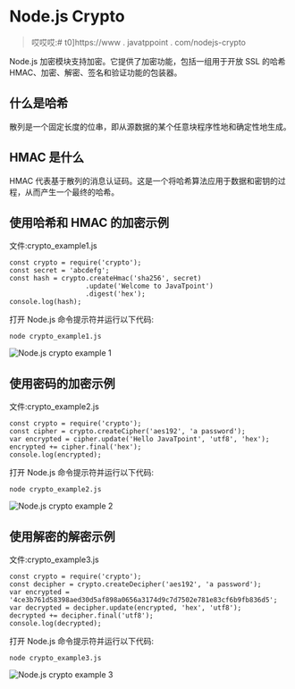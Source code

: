 # Node.js Crypto

> 哎哎哎:# t0]https://www . javatppoint . com/nodejs-crypto

Node.js 加密模块支持加密。它提供了加密功能，包括一组用于开放 SSL 的哈希 HMAC、加密、解密、签名和验证功能的包装器。

## 什么是哈希

散列是一个固定长度的位串，即从源数据的某个任意块程序性地和确定性地生成。

## HMAC 是什么

HMAC 代表基于散列的消息认证码。这是一个将哈希算法应用于数据和密钥的过程，从而产生一个最终的哈希。

## 使用哈希和 HMAC 的加密示例

文件:crypto_example1.js

```
const crypto = require('crypto');
const secret = 'abcdefg';
const hash = crypto.createHmac('sha256', secret)
                   .update('Welcome to JavaTpoint')
                   .digest('hex');
console.log(hash);

```

打开 Node.js 命令提示符并运行以下代码:

```
node crypto_example1.js

```

![Node.js crypto example 1](../Images/e3374cce02652e77c226a3d7ebd85091.png)

## 使用密码的加密示例

文件:crypto_example2.js

```
const crypto = require('crypto');
const cipher = crypto.createCipher('aes192', 'a password');
var encrypted = cipher.update('Hello JavaTpoint', 'utf8', 'hex');
encrypted += cipher.final('hex');
console.log(encrypted); 

```

打开 Node.js 命令提示符并运行以下代码:

```
node crypto_example2.js

```

![Node.js crypto example 2](../Images/6b633613cd23233e378749cec90942ec.png)

## 使用解密的解密示例

文件:crypto_example3.js

```
const crypto = require('crypto');
const decipher = crypto.createDecipher('aes192', 'a password');
var encrypted = '4ce3b761d58398aed30d5af898a0656a3174d9c7d7502e781e83cf6b9fb836d5';
var decrypted = decipher.update(encrypted, 'hex', 'utf8');
decrypted += decipher.final('utf8');
console.log(decrypted);

```

打开 Node.js 命令提示符并运行以下代码:

```
node crypto_example3.js

```

![Node.js crypto example 3](../Images/d5b29aa266cb4faec8a9e823cde0d86c.png)